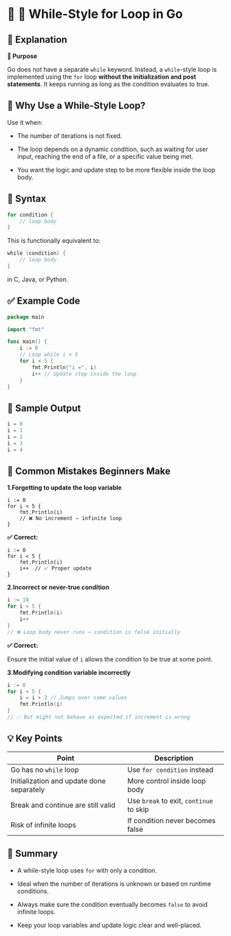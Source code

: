 # 🔁 🔁 While-Style for Loop in Go

## 📘 Explanation

**🧠 Purpose**

Go does not have a separate `while` keyword. Instead, a `while`-style loop is implemented using the `for` loop **without the initialization and post statements**.
It keeps running as long as the condition evaluates to true.

## 🤔 Why Use a While-Style Loop?

Use it when:

- The number of iterations is not fixed.

- The loop depends on a dynamic condition, such as waiting for user input, reaching the end of a file, or a specific value being met.

- You want the logic and update step to be more flexible inside the loop body.

## 🧱 Syntax

```go
for condition {
    // loop body
}
```
This is functionally equivalent to:
```go
while (condition) {
    // loop body
}

```
in C, Java, or Python.


## ✅ Example Code 

```go
package main

import "fmt"

func main() {
    i := 0
    // Loop while i < 5
    for i < 5 {
        fmt.Println("i =", i)
        i++ // Update step inside the loop
    }
}

```

## 🧪 Sample Output

```go
i = 0
i = 1
i = 2
i = 3
i = 4

```

## 🔄 Common Mistakes Beginners Make

**1.Forgetting to update the loop variable**
```
i := 0
for i < 5 {
    fmt.Println(i)
    // ❌ No increment — infinite loop
}

```
**✅ Correct:**

```
i := 0
for i < 5 {
    fmt.Println(i)
    i++  // ✅ Proper update
}

```
**2.Incorrect or never-true condition**
```go
i := 10
for i < 5 {
    fmt.Println(i)
    i++
}
// ❌ Loop body never runs — condition is false initially

```
**✅ Correct:**

Ensure the initial value of `i` allows the condition to be true at some point.

**3.Modifying condition variable incorrectly**
```go
i := 0
for i < 5 {
    i = i + 2 // Jumps over some values
    fmt.Println(i)
}
// ✅ But might not behave as expected if increment is wrong

```


## 💡 Key Points

| Point                                     | Description                             |
| ----------------------------------------- | --------------------------------------- |
| Go has no `while` loop                    | Use `for condition` instead             |
| Initialization and update done separately | More control inside loop body           |
| Break and continue are still valid        | Use `break` to exit, `continue` to skip |
| Risk of infinite loops                    | If condition never becomes false        |



## 🧠 Summary

- A while-style loop uses `for` with only a condition.

- Ideal when the number of iterations is unknown or based on runtime conditions.

- Always make sure the condition eventually becomes `false` to avoid infinite loops.

- Keep your loop variables and update logic clear and well-placed.